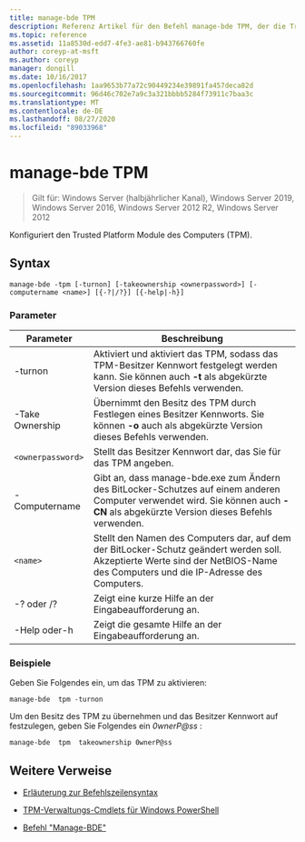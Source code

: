 ```yaml
---
title: manage-bde TPM
description: Referenz Artikel für den Befehl manage-bde TPM, der die Trusted Platform Module des Computers (TPM) konfiguriert.
ms.topic: reference
ms.assetid: 11a8530d-edd7-4fe3-ae81-b943766760fe
author: coreyp-at-msft
ms.author: coreyp
manager: dongill
ms.date: 10/16/2017
ms.openlocfilehash: 1aa9653b77a72c90449234e39891fa457deca82d
ms.sourcegitcommit: 96d46c702e7a9c3a321bbbb5284f73911c7baa3c
ms.translationtype: MT
ms.contentlocale: de-DE
ms.lasthandoff: 08/27/2020
ms.locfileid: "89033968"
---
```

# <a name="manage-bde-tpm"></a>manage-bde TPM

> Gilt für: Windows Server (halbjährlicher Kanal), Windows Server 2019, Windows Server 2016, Windows Server 2012 R2, Windows Server 2012

Konfiguriert den Trusted Platform Module des Computers (TPM).

## <a name="syntax"></a>Syntax

```
manage-bde -tpm [-turnon] [-takeownership <ownerpassword>] [-computername <name>] [{-?|/?}] [{-help|-h}]
```

### <a name="parameters"></a>Parameter

| Parameter | Beschreibung |
| --------- | ----------- |
| -turnon | Aktiviert und aktiviert das TPM, sodass das TPM-Besitzer Kennwort festgelegt werden kann. Sie können auch **-t** als abgekürzte Version dieses Befehls verwenden. |
| -Take Ownership | Übernimmt den Besitz des TPM durch Festlegen eines Besitzer Kennworts. Sie können **-o** auch als abgekürzte Version dieses Befehls verwenden. |
| `<ownerpassword>` | Stellt das Besitzer Kennwort dar, das Sie für das TPM angeben. |
| -Computername | Gibt an, dass manage-bde.exe zum Ändern des BitLocker-Schutzes auf einem anderen Computer verwendet wird. Sie können auch **-CN** als abgekürzte Version dieses Befehls verwenden. |
| `<name>` | Stellt den Namen des Computers dar, auf dem der BitLocker-Schutz geändert werden soll. Akzeptierte Werte sind der NetBIOS-Name des Computers und die IP-Adresse des Computers. |
| -? oder /? | Zeigt eine kurze Hilfe an der Eingabeaufforderung an. |
| -Help oder-h | Zeigt die gesamte Hilfe an der Eingabeaufforderung an. |

### <a name="examples"></a>Beispiele

Geben Sie Folgendes ein, um das TPM zu aktivieren:

```
manage-bde  tpm -turnon
```

Um den Besitz des TPM zu übernehmen und das Besitzer Kennwort auf festzulegen, geben Sie Folgendes ein *0wnerP@ss* :

```
manage-bde  tpm  takeownership 0wnerP@ss
```

## <a name="additional-references"></a>Weitere Verweise

- [Erläuterung zur Befehlszeilensyntax](command-line-syntax-key.md)

- [TPM-Verwaltungs-Cmdlets für Windows PowerShell](/powershell/module/trustedplatformmodule/)

- [Befehl "Manage-BDE"](manage-bde.md)
